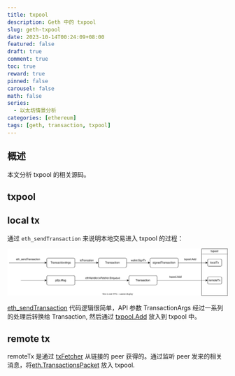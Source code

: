 ```yaml
---
title: txpool
description: Geth 中的 txpool
slug: geth-txpool
date: 2023-10-14T00:24:09+08:00
featured: false
draft: true
comment: true
toc: true
reward: true
pinned: false
carousel: false
math: false
series:
  - 以太坊情景分析
categories: [ethereum]
tags: [geth, transaction, txpool]
---
```


## 概述

本文分析 txpool 的相关源码。

## txpool

## local tx

通过 `eth_sendTransaction` 来说明本地交易进入 txpool 的过程：

![eth_sendTransaction](images/send_transaction.drawio.svg)

[eth_sendTransaction](https://github.com/phenix3443/go-ethereum/blob/9a44a7ddd0578ae342bddf68711455b292e5ef16/internal/ethapi/api.go#L1895) 代码逻辑很简单，API 参数 TransactionArgs 经过一系列的处理后转换给 Transaction, 然后通过 [txpool.Add](https://github.com/phenix3443/go-ethereum/blob/9a44a7ddd0578ae342bddf68711455b292e5ef16/eth/api_backend.go#L291) 放入到 txpool 中。

## remote tx

remoteTx 是通过 [txFetcher](https://github.com/phenix3443/go-ethereum/blob/9a44a7ddd0578ae342bddf68711455b292e5ef16/eth/handler.go#L279) 从链接的 peer 获得的。通过监听 peer 发来的相关消息，将[eth.TransactionsPacket](https://github.com/phenix3443/go-ethereum/blob/9a44a7ddd0578ae342bddf68711455b292e5ef16/eth/handler_eth.go#L75) 放入 txpool.
